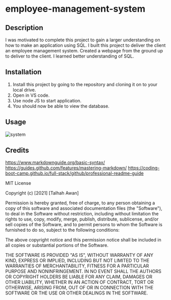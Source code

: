 # employee-management-system

## Description

I was motivated to complete this project to gain a larger understanding on how to make an application using SQL.
I built this project to deliver the client an employee management system.
Created a webpage from the ground up to deliver to the client.
I learned better understanding of SQL.

## Installation

1. Install this project by going to the repository and cloning it on to your local drive.
2. Open in VS code.
3. Use node JS to start application.
4. You should now be able to view the database.

## Usage
![system](https://user-images.githubusercontent.com/88115822/151474662-d3ffc442-3187-4207-ac74-9fb4a77496c6.PNG)


## Credits
https://www.markdownguide.org/basic-syntax/
https://guides.github.com/features/mastering-markdown/
https://coding-boot-camp.github.io/full-stack/github/professional-readme-guide

MIT License

Copyright (c) [2021] [Talhah Awan]

Permission is hereby granted, free of charge, to any person obtaining a copy
of this software and associated documentation files (the "Software"), to deal
in the Software without restriction, including without limitation the rights
to use, copy, modify, merge, publish, distribute, sublicense, and/or sell
copies of the Software, and to permit persons to whom the Software is
furnished to do so, subject to the following conditions:

The above copyright notice and this permission notice shall be included in all
copies or substantial portions of the Software.

THE SOFTWARE IS PROVIDED "AS IS", WITHOUT WARRANTY OF ANY KIND, EXPRESS OR
IMPLIED, INCLUDING BUT NOT LIMITED TO THE WARRANTIES OF MERCHANTABILITY,
FITNESS FOR A PARTICULAR PURPOSE AND NONINFRINGEMENT. IN NO EVENT SHALL THE
AUTHORS OR COPYRIGHT HOLDERS BE LIABLE FOR ANY CLAIM, DAMAGES OR OTHER
LIABILITY, WHETHER IN AN ACTION OF CONTRACT, TORT OR OTHERWISE, ARISING FROM,
OUT OF OR IN CONNECTION WITH THE SOFTWARE OR THE USE OR OTHER DEALINGS IN THE
SOFTWARE.
